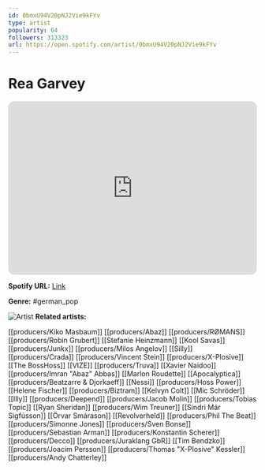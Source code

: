 ```yaml
---
id: 0bmxU94V20pNJ2Vie9kFYv
type: artist
popularity: 64
followers: 313323
url: https://open.spotify.com/artist/0bmxU94V20pNJ2Vie9kFYv
---
```

# Rea Garvey

<iframe style="border-radius:12px" src="https://open.spotify.com/embed/artist/0bmxU94V20pNJ2Vie9kFYv" width="100%" height="352" frameBorder="0" allowfullscreen="" allow="autoplay; clipboard-write; encrypted-media; fullscreen; picture-in-picture" loading="lazy"></iframe>

**Spotify URL:** [Link](https://open.spotify.com/artist/0bmxU94V20pNJ2Vie9kFYv)

**Genre:**  #german_pop

![Artist](https://i.scdn.co/image/ab6761610000e5eb7c64cdb76c39b681b31f3f9f)
**Related artists:**

[[producers/Kiko Masbaum]]
[[producers/Abaz]]
[[producers/RØMANS]]
[[producers/Robin Grubert]]
[[Stefanie Heinzmann]]
[[Kool Savas]]
[[producers/Junkx]]
[[producers/Milos Angelov]]
[[Silly]]
[[producers/Crada]]
[[producers/Vincent Stein]]
[[producers/X-Plosive]]
[[The BossHoss]]
[[VIZE]]
[[producers/Truva]]
[[Xavier Naidoo]]
[[producers/Imran "Abaz" Abbas]]
[[Marlon Roudette]]
[[Apocalyptica]]
[[producers/Beatzarre & Djorkaeff]]
[[Nessi]]
[[producers/Hoss Power]]
[[Helene Fischer]]
[[producers/Biztram]]
[[Kelvyn Colt]]
[[Mic Schröder]]
[[Illy]]
[[producers/Deepend]]
[[producers/Jacob Molin]]
[[producers/Tobias Topic]]
[[Ryan Sheridan]]
[[producers/Wim Treuner]]
[[Sindri Már Sigfússon]]
[[Örvar Smárason]]
[[Revolverheld]]
[[producers/Phil The Beat]]
[[producers/Simonne Jones]]
[[producers/Sven Bonse]]
[[producers/Sebastian Arman]]
[[producers/Konstantin Scherer]]
[[producers/Decco]]
[[producers/Juraklang GbR]]
[[Tim Bendzko]]
[[producers/Joacim Persson]]
[[producers/Thomas "X-Plosive" Kessler]]
[[producers/Andy Chatterley]]
